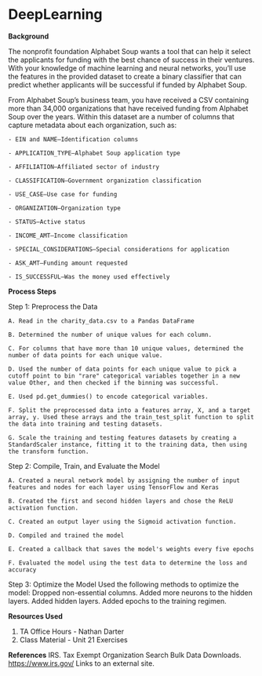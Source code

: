 # DeepLearning

**Background**

The nonprofit foundation Alphabet Soup wants a tool that can help it select the applicants for funding with the best chance of success in their ventures. With your knowledge of machine learning and neural networks, you’ll use the features in the provided dataset to create a binary classifier that can predict whether applicants will be successful if funded by Alphabet Soup.

From Alphabet Soup’s business team, you have received a CSV containing more than 34,000 organizations that have received funding from Alphabet Soup over the years. Within this dataset are a number of columns that capture metadata about each organization, such as:

    - EIN and NAME—Identification columns

    - APPLICATION_TYPE—Alphabet Soup application type

    - AFFILIATION—Affiliated sector of industry

    - CLASSIFICATION—Government organization classification

    - USE_CASE—Use case for funding

    - ORGANIZATION—Organization type

    - STATUS—Active status

    - INCOME_AMT—Income classification

    - SPECIAL_CONSIDERATIONS—Special considerations for application

    - ASK_AMT—Funding amount requested

    - IS_SUCCESSFUL—Was the money used effectively


**Process Steps**

Step 1: Preprocess the Data

    A. Read in the charity_data.csv to a Pandas DataFrame

    B. Determined the number of unique values for each column.

    C. For columns that have more than 10 unique values, determined the number of data points for each unique value.

    D. Used the number of data points for each unique value to pick a cutoff point to bin "rare" categorical variables together in a new value Other, and then checked if the binning was successful.

    E. Used pd.get_dummies() to encode categorical variables.   

    F. Split the preprocessed data into a features array, X, and a target array, y. Used these arrays and the train_test_split function to split the data into training and testing datasets.

    G. Scale the training and testing features datasets by creating a StandardScaler instance, fitting it to the training data, then using the transform function.

Step 2: Compile, Train, and Evaluate the Model

    A. Created a neural network model by assigning the number of input features and nodes for each layer using TensorFlow and Keras

    B. Created the first and second hidden layers and chose the ReLU activation function.

    C. Created an output layer using the Sigmoid activation function.

    D. Compiled and trained the model

    E. Created a callback that saves the model's weights every five epochs

    F. Evaluated the model using the test data to determine the loss and accuracy

Step 3: Optimize the Model
    Used the following methods to optimize the model:
        Dropped non-essential columns.
        Added more neurons to the hidden layers.
        Added hidden layers.
        Added epochs to the training regimen.


**Resources Used**
1. TA Office Hours - Nathan Darter
2. Class Material - Unit 21 Exercises

**References**
IRS. Tax Exempt Organization Search Bulk Data Downloads. https://www.irs.gov/ Links to an external site.

